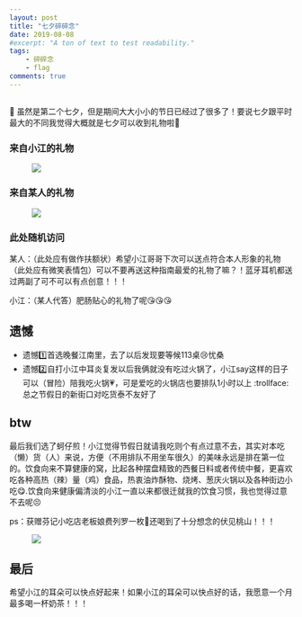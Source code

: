 ```yaml
---
layout: post
title: "七夕碎碎念"
date: 2019-08-08
#excerpt: "A ton of text to test readability."
tags: 
    - 碎碎念
    - flag
comments: true
---
```


##  
:gift:
虽然是第二个七夕，但是期间大大小小的节日已经过了很多了！要说七夕跟平时最大的不同我觉得大概就是七夕可以收到礼物啦:raised_hands:

###  来自小江的礼物
<figure>
<a><img src="{{site.url}}/assets/img/liwu.jpg"></a>
</figure>

###  来自某人的礼物
<figure>
<a><img src="{{site.url}}/assets/img/liwu2.jpg"></a>
</figure>
    
###  此处随机访问

某人：（此处应有做作扶额状）希望小江哥哥下次可以送点符合本人形象的礼物
     （此处应有微笑表情包）可以不要再送这种指南最爱的礼物了嘛？！蓝牙耳机都送过两副了可不可以有点创意！！！
     
小江：（某人代答）肥肠贴心的礼物了呢:kissing_heart::kissing_heart::kissing_heart:

##  遗憾
   * 遗憾:one:首选晚餐江南里，去了以后发现要等候113桌:cry:忧桑
   * 遗憾:two:自打小江中耳炎复发以后我俩就没有吃过火锅了，小江say这样的日子可以（冒险）陪我吃火锅:heartpulse:，可是爱吃的火锅店也要排队1小时以上
   :trollface:总之节假日的新街口对吃货泰不友好了

##  btw 
   
   最后我们选了蚵仔煎！小江觉得节假日就请我吃则个有点过意不去，其实对本吃（懒）货（人）来说，方便（不用排队不用坐车很久）的美味永远是排在第一位的。饮食向来不算健康的窝，比起各种摆盘精致的西餐日料或者传统中餐，更喜欢吃各种高热（辣）量（鸡）食品，热衷油炸酥物、烧烤、葱庆火锅以及各种街边小吃:yum:.饮食向来健康偏清淡的小江一直以来都很迁就我的饮食习惯，我也觉得过意不去呢:persevere:
   
   ps：获赠芬记小吃店老板娘费列罗一枚:tada:还喝到了十分想念的伏见桃山！！！
<figure>
<a><img src="{{site.url}}/assets/img/liwu2.jpg"></a>
</figure>

##  最后
希望小江的耳朵可以快点好起来！如果小江的耳朵可以快点好的话，我愿意一个月最多喝一杯奶茶！！！
